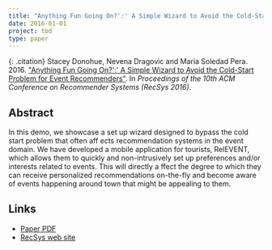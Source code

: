 ```yaml
---
title: "Anything Fun Going On?':' A Simple Wizard to Avoid the Cold-Start Problem for Event Recommenders"
date: 2016-01-01
project: tbd
type: paper
---
```


{: .citation}
Stacey Donohue, Nevena Dragovic and Maria Soledad Pera. 2016. ["Anything Fun Going On?':' A Simple Wizard to Avoid the Cold-Start Problem for Event Recommenders"](#). In <cite>Proceedings of the 10th ACM Conference on Recommender Systems (RecSys 2016)</cite>.

## Abstract

In this demo, we showcase a set up wizard designed to bypass the cold start problem that often aff ects recommendation systems in the event domain. We have developed a mobile application for tourists, RelEVENT, which allows them to quickly and non-intrusively set up preferences and/or interests related to events. This will directly a ffect the degree to which they can receive personalized recommendations on-the-fly and become aware of events happening around town that might be appealing to them.
## Links

* [Paper PDF](https://scholarworks.boisestate.edu/cgi/viewcontent.cgi?article=1077&context=cs_facpubs)
* [RecSys web site](https://scholarworks.boisestate.edu/cs_facpubs/74/)
